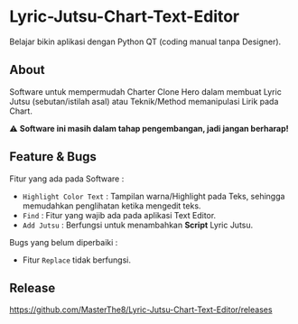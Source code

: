 # Lyric-Jutsu-Chart-Text-Editor

Belajar bikin aplikasi dengan Python QT (coding manual tanpa Designer).

## About
Software untuk mempermudah Charter Clone Hero dalam membuat Lyric Jutsu (sebutan/istilah asal) atau Teknik/Method memanipulasi Lirik pada Chart. 


⚠️ **Software ini masih dalam tahap pengembangan, jadi jangan berharap!**

## Feature & Bugs
Fitur yang ada pada Software :
- `Highlight Color Text` : Tampilan warna/Highlight pada Teks, sehingga memudahkan penglihatan ketika mengedit teks.
- `Find` : Fitur yang wajib ada pada aplikasi Text Editor.
- `Add Jutsu` : Berfungsi untuk menambahkan **Script** Lyric Jutsu.

Bugs yang belum diperbaiki :
- Fitur `Replace` tidak berfungsi.

## Release
https://github.com/MasterThe8/Lyric-Jutsu-Chart-Text-Editor/releases
